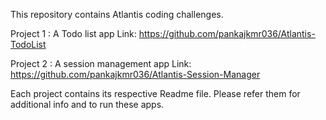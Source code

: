 This repository contains Atlantis coding challenges.

Project 1 : A Todo list app
Link: https://github.com/pankajkmr036/Atlantis-TodoList

Project 2 : A session management app
Link: https://github.com/pankajkmr036/Atlantis-Session-Manager

Each project contains its respective Readme file.
Please refer them for additional info and to run these apps.
